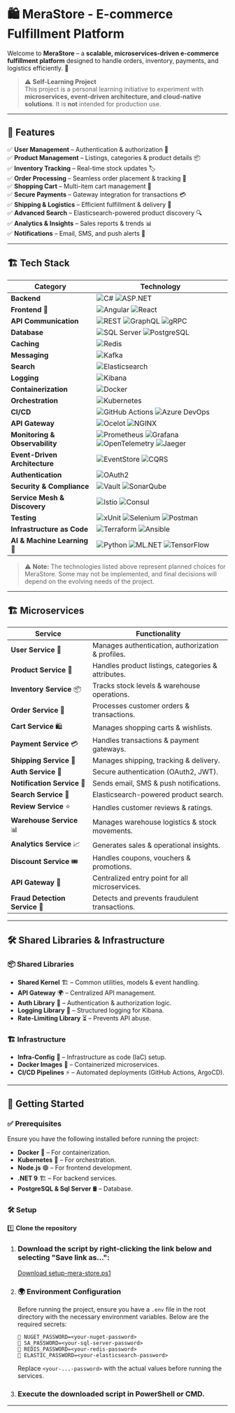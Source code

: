 # 🛍️ MeraStore - E-commerce Fulfillment Platform

Welcome to **MeraStore** – a **scalable, microservices-driven e-commerce fulfillment platform** designed to handle orders, inventory, payments, and logistics efficiently. 🚀

> ⚠️ **Self-Learning Project**  
> This project is a personal learning initiative to experiment with **microservices, event-driven architecture, and cloud-native solutions**. It is **not** intended for production use.

---

## 📌 Features

✅ **User Management** – Authentication & authorization 🔐  
✅ **Product Management** – Listings, categories & product details 📦  
✅ **Inventory Tracking** – Real-time stock updates 🏷️  
✅ **Order Processing** – Seamless order placement & tracking 📑  
✅ **Shopping Cart** – Multi-item cart management 🛒  
✅ **Secure Payments** – Gateway integration for transactions 💳  
✅ **Shipping & Logistics** – Efficient fulfillment & delivery 🚛  
✅ **Advanced Search** – Elasticsearch-powered product discovery 🔍  
✅ **Analytics & Insights** – Sales reports & trends 📊  
✅ **Notifications** – Email, SMS, and push alerts 📢  

---

## 🏗️ Tech Stack

| **Category**      | **Technology** |
|------------------|---------------|
| **Backend**      | ![C#](https://img.shields.io/badge/C%23-239120?style=for-the-badge&logo=c-sharp&logoColor=white) ![ASP.NET](https://img.shields.io/badge/ASP.NET-5C2D91?style=for-the-badge&logo=dotnet&logoColor=white) |
| **Frontend   🤔**     | ![Angular](https://img.shields.io/badge/Angular-DD0031?style=for-the-badge&logo=angular&logoColor=white) ![React](https://img.shields.io/badge/React-20232A?style=for-the-badge&logo=react&logoColor=61DAFB) |
| **API Communication** | ![REST](https://img.shields.io/badge/REST-005571?style=for-the-badge) ![GraphQL](https://img.shields.io/badge/GraphQL-E10098?style=for-the-badge&logo=graphql&logoColor=white) ![gRPC](https://img.shields.io/badge/gRPC-4285F4?style=for-the-badge&logo=google-cloud&logoColor=white) |
| **Database**     | ![SQL Server](https://img.shields.io/badge/SQL%20Server-CC2927?style=for-the-badge&logo=microsoft-sql-server&logoColor=white) ![PostgreSQL](https://img.shields.io/badge/PostgreSQL-336791?style=for-the-badge&logo=postgresql&logoColor=white) |
| **Caching**      | ![Redis](https://img.shields.io/badge/Redis-DC382D?style=for-the-badge&logo=redis&logoColor=white) |
| **Messaging**    | ![Kafka](https://img.shields.io/badge/Apache%20Kafka-231F20?style=for-the-badge&logo=apache-kafka&logoColor=white) |
| **Search**       | ![Elasticsearch](https://img.shields.io/badge/Elasticsearch-005571?style=for-the-badge&logo=elasticsearch&logoColor=white) |
| **Logging**      | ![Kibana](https://img.shields.io/badge/Kibana-005571?style=for-the-badge&logo=kibana&logoColor=white) |
| **Containerization** | ![Docker](https://img.shields.io/badge/Docker-2496ED?style=for-the-badge&logo=docker&logoColor=white) |
| **Orchestration** | ![Kubernetes](https://img.shields.io/badge/Kubernetes-326CE5?style=for-the-badge&logo=kubernetes&logoColor=white) |
| **CI/CD**        | ![GitHub Actions](https://img.shields.io/badge/GitHub%20Actions-2088FF?style=for-the-badge&logo=github-actions&logoColor=white) ![Azure DevOps](https://img.shields.io/badge/Azure%20DevOps-0078D7?style=for-the-badge&logo=azure-devops&logoColor=white) |
| **API Gateway**    | ![Ocelot](https://img.shields.io/badge/Ocelot-008AD7?style=for-the-badge) ![NGINX](https://img.shields.io/badge/NGINX-009639?style=for-the-badge&logo=nginx&logoColor=white) |
| **Monitoring & Observability** | ![Prometheus](https://img.shields.io/badge/Prometheus-E6522C?style=for-the-badge&logo=prometheus&logoColor=white) ![Grafana](https://img.shields.io/badge/Grafana-F46800?style=for-the-badge&logo=grafana&logoColor=white) ![OpenTelemetry](https://img.shields.io/badge/OpenTelemetry-000000?style=for-the-badge&logo=opentelemetry&logoColor=white) ![Jaeger](https://img.shields.io/badge/Jaeger-0093DD?style=for-the-badge&logo=jaeger&logoColor=white) |
| **Event-Driven Architecture** | ![EventStore](https://img.shields.io/badge/EventStore-3E3E3E?style=for-the-badge) ![CQRS](https://img.shields.io/badge/CQRS-DD0031?style=for-the-badge) |
| **Authentication** | ![OAuth2](https://img.shields.io/badge/OAuth2-3C3C3C?style=for-the-badge&logo=oauth&logoColor=white) |
| **Security & Compliance**   | ![Vault](https://img.shields.io/badge/Vault-000000?style=for-the-badge&logo=vault&logoColor=white) ![SonarQube](https://img.shields.io/badge/SonarQube-4E9BCD?style=for-the-badge&logo=sonarqube&logoColor=white)  |
| **Service Mesh & Discovery** | ![Istio](https://img.shields.io/badge/Istio-466BB0?style=for-the-badge&logo=istio&logoColor=white) ![Consul](https://img.shields.io/badge/Consul-CA2171?style=for-the-badge&logo=consul&logoColor=white) |
| **Testing**        | ![xUnit](https://img.shields.io/badge/xUnit-5C2D91?style=for-the-badge&logo=xunit&logoColor=white) ![Selenium](https://img.shields.io/badge/Selenium-43B02A?style=for-the-badge&logo=selenium&logoColor=white) ![Postman](https://img.shields.io/badge/Postman-FF6C37?style=for-the-badge&logo=postman&logoColor=white) |
| **Infrastructure as Code** | ![Terraform](https://img.shields.io/badge/Terraform-623CE4?style=for-the-badge&logo=terraform&logoColor=white) ![Ansible](https://img.shields.io/badge/Ansible-EE0000?style=for-the-badge&logo=ansible&logoColor=white) |
| **AI & Machine Learning**   🤔 | ![Python](https://img.shields.io/badge/Python-3776AB?style=for-the-badge&logo=python&logoColor=white) ![ML.NET](https://img.shields.io/badge/ML.NET-512BD4?style=for-the-badge&logo=dotnet&logoColor=white) ![TensorFlow](https://img.shields.io/badge/TensorFlow-FF6F00?style=for-the-badge&logo=tensorflow&logoColor=white) |

> ⚠️ **Note:**
> The technologies listed above represent planned choices for MeraStore. Some may not be implemented, and final decisions will depend on the evolving needs of the project.
---

## 🏗️ Microservices

| **Service** | **Functionality** |
|------------|------------------|
| **User Service** 👤 | Manages authentication, authorization & profiles. |
| **Product Service** 🛒 | Handles product listings, categories & attributes. |
| **Inventory Service** 📦 | Tracks stock levels & warehouse operations. |
| **Order Service** 📑 | Processes customer orders & transactions. |
| **Cart Service** 🛍️ | Manages shopping carts & wishlists. |
| **Payment Service** 💳 | Handles transactions & payment gateways. |
| **Shipping Service** 🚛 | Manages shipping, tracking & delivery. |
| **Auth Service** 🔑 | Secure authentication (OAuth2, JWT). |
| **Notification Service** 📢 | Sends email, SMS & push notifications. |
| **Search Service** 🔎 | Elasticsearch-powered product search. |
| **Review Service** ⭐ | Handles customer reviews & ratings. |
| **Warehouse Service** 📊 | Manages warehouse logistics & stock movements. |
| **Analytics Service** 📈 | Generates sales & operational insights. |
| **Discount Service** 🎟️ | Handles coupons, vouchers & promotions. |
| **API Gateway** 🚦 | Centralized entry point for all microservices. |
| **Fraud Detection Service** 🛑 | Detects and prevents fraudulent transactions. |

---

## 🛠️ Shared Libraries & Infrastructure

### 📦 **Shared Libraries**
- **Shared Kernel** 🏗️ – Common utilities, models & event handling.
- **API Gateway** 🌍 – Centralized API management.
- **Auth Library** 🔐 – Authentication & authorization logic.
- **Logging Library** 📜 – Structured logging for Kibana.
- **Rate-Limiting Library** ⏳ – Prevents API abuse.

### 🏗️ **Infrastructure**
- **Infra-Config** 🏢 – Infrastructure as code (IaC) setup.
- **Docker Images** 🐳 – Containerized microservices.
- **CI/CD Pipelines** ⚡ – Automated deployments (GitHub Actions, ArgoCD).

---

## 🚀 Getting Started

### ✅ Prerequisites
Ensure you have the following installed before running the project:
- **Docker** 🐳 – For containerization.
- **Kubernetes** 🚢 – For orchestration.
- **Node.js** 🟢 – For frontend development.
- **.NET 9** 🏗️ – For backend services.
- **PostgreSQL & Sql Server** 🛢️ – Database.

### 🛠️ Setup

1️⃣ **Clone the repository**  

1. ### Download the script by right-clicking the link below and selecting **"Save link as..."**:

   [Download setup-mera-store.ps1](https://gist.githubusercontent.com/sanjyotagureddy/0e06941f674d00ef483505083c6544ba/raw)

2. ### 🌍 Environment Configuration

   Before running the project, ensure you have a `.env` file in the root directory with the necessary environment variables. Below are the required secrets:

   ```env
   🔑 NUGET_PASSWORD=<your-nuget-password>
   🔑 SA_PASSWORD=<your-sql-server-password>
   🔑 REDIS_PASSWORD=<your-redis-password>
   🔑 ELASTIC_PASSWORD=<your-elasticsearch-password>
   ```

   Replace `<your-...-password>` with the actual values before running the services.

3. ### Execute the downloaded script in PowerShell or CMD.
---
